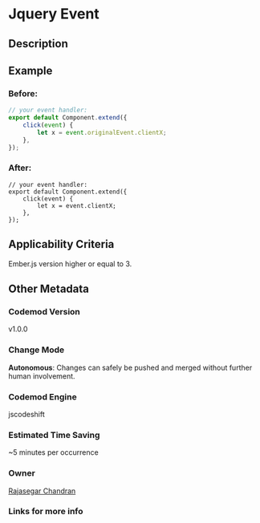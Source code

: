 # Jquery Event

## Description

## Example

### Before:

```jsx
// your event handler:
export default Component.extend({
	click(event) {
		let x = event.originalEvent.clientX;
	},
});
```

### After:

```tsx
// your event handler:
export default Component.extend({
	click(event) {
		let x = event.clientX;
	},
});
```

## Applicability Criteria

Ember.js version higher or equal to 3.

## Other Metadata

### Codemod Version

v1.0.0

### Change Mode

**Autonomous**: Changes can safely be pushed and merged without further human involvement.

### **Codemod Engine**

jscodeshift

### Estimated Time Saving

~5 minutes per occurrence

### Owner

[Rajasegar Chandran](https://github.com/rajasegar)

### Links for more info
